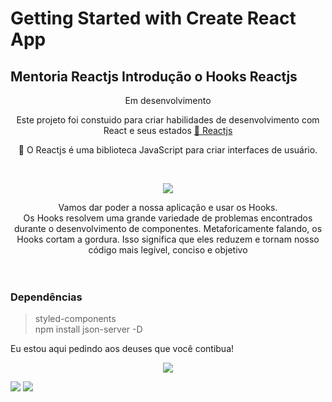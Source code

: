 # Getting Started with Create React App

## Mentoria Reactjs Introdução o Hooks Reactjs
<p align="center">Em desenvolvimento</p>
<p align="center">Este projeto foi constuido para criar habilidades de desenvolvimento com React e seus estados  <a href="https://pt-br.reactjs.org/">🔗 Reactjs</a></p>
<p align="center">🚀 O Reactjs  é uma biblioteca JavaScript para criar interfaces de usuário.</p><br>


<p align="center"><img src="https://media.giphy.com/media/mSKMcT3Xqe8s8/giphy.gif"/></p>

<div align="center">Vamos dar poder a nossa aplicação e usar os Hooks. <br> Os Hooks resolvem uma grande variedade de problemas encontrados durante o desenvolvimento de componentes. Metaforicamente falando, os Hooks cortam a gordura. Isso significa que eles reduzem e tornam nosso código mais legível, conciso e objetivo  </div> <br><br>




### Dependências <br/>
 >styled-components <br> 
 >npm install json-server -D



Eu estou aqui pedindo aos deuses que você contibua! 

<p align="center"><img src="https://media.giphy.com/media/10kRzcdynCwUj6/giphy.gif"/></p>

[<img src="https://img.shields.io/badge/medium-%2312100E.svg?&style=for-the-badge&logo=medium&logoColor=white" />](https://devmarilia-frontend.medium.com/)  [<img src="https://img.shields.io/badge/linkedin-%230077B5.svg?&style=for-the-badge&logo=linkedin&logoColor=white" />](https://www.linkedin.com/in/mar%C3%ADlia-lemos-b2565316a/)





